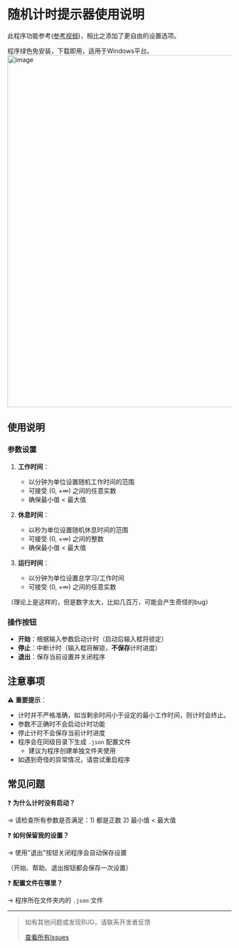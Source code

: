 # 随机计时提示器使用说明

此程序功能参考([参考视频](https://www.bilibili.com/video/BV1naLozQEBq?))，相比之添加了更自由的设置选项。

程序绿色免安装，下载即用，适用于Windows平台。<img width="914" height="791" alt="image" src="https://github.com/user-attachments/assets/044198d5-77f6-4c55-9c0a-35c552af4645" />

## 使用说明

### 参数设置

1. **工作时间**：
   - 以分钟为单位设置随机工作时间的范围
   - 可接受 (0, +∞) 之间的任意实数
   - 确保最小值 < 最大值

2. **休息时间**：
   - 以秒为单位设置随机休息时间的范围
   - 可接受 (0, +∞) 之间的整数
   - 确保最小值 < 最大值

3. **运行时间**：
   - 以分钟为单位设置总学习/工作时间
   - 可接受 (0, +∞) 之间的任意实数
  
（理论上是这样的，但是数字太大，比如几百万，可能会产生奇怪的bug）

### 操作按钮

- **开始**：根据输入参数启动计时（启动后输入框将锁定）
- **停止**：中断计时（输入框将解锁，**不保存**计时进度）
- **退出**：保存当前设置并关闭程序

## 注意事项

⚠️ **重要提示**：
- 计时并不严格准确，如当剩余时间小于设定的最小工作时间，则计时会终止。
- 参数不正确时不会启动计时功能
- 停止计时不会保存当前计时进度
- 程序会在同级目录下生成 `.json` 配置文件
  - 建议为程序创建单独文件夹使用
- 如遇到奇怪的异常情况，请尝试重启程序

## 常见问题

❓ **为什么计时没有启动？**

→ 请检查所有参数是否满足：1) 都是正数 2) 最小值 < 最大值

❓ **如何保留我的设置？**

→ 使用"退出"按钮关闭程序会自动保存设置

（开始、帮助、退出按钮都会保存一次设置）

❓ **配置文件在哪里？**

→ 程序所在文件夹内的 `.json` 文件

---

> 如有其他问题或发现BUG，请联系开发者反馈
>
> [查看所有Issues](https://github.com/H-1100111001/RandomTimeReminder/issues)
